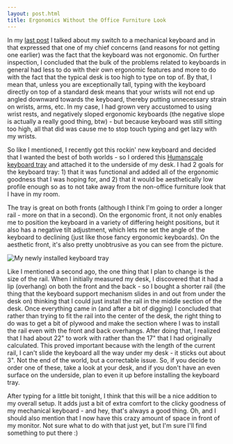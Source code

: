 ```yaml
---
layout: post.html
title: Ergonomics Without the Office Furniture Look
---
```


In my [last post](http://blog.howarddierking.com/2014/05/15/my-new-old-keyboard.html) I talked about my switch to a mechanical keyboard and in that expressed that one of my chief concerns (and reasons for not getting one earlier) was the fact that the keyboard was not ergonomic. On further inspection, I concluded that the bulk of the problems related to keyboards in general had less to do with their own ergonomic features and more to do with the fact that the typical desk is too high to type on top of. By that, I mean that, unless you are exceptionally tall, typing with the keyboard directly on top of a standard desk means that your wrists will not end up angled downward towards the keyboard, thereby putting unnecessary strain on wrists, arms, etc. In my case, I had grown very accustomed to using wrist rests, and negatively sloped ergonomic keyboards (the negative slope is actually a really good thing, btw) - but because keyboard was still sitting too high, all that did was cause me to stop touch typing and get lazy with my wrists.

So like I mentioned, I recently got this rockin' new keyboard and decided that I wanted the best of both worlds - so I ordered this [Humanscale keyboard tray](http://www.thehumansolution.com/hubuyoownket.html) and attached it to the underside of my desk. I had 2 goals for the keyboard tray: 1) that it was functional and added all of the ergonomic goodness that I was hoping for, and 2) that it would be aesthetically low profile enough so as to not take away from the non-office furniture look that I have in my room. 

The tray is great on both fronts (although I think I'm going to order a longer rail - more on that in a second). On the ergonomic front, it not only enables me to position the keyboard in a variety of differing height positions, but it also has a negative tilt adjustment, which lets me set the angle of the keyboard to declining (just like those fancy ergonomic keyboards). On the aesthetic front, it's also pretty unobtrusive as you can see from the picture.

![My newly installed keyboard tray](/images/installed-keyboard-tray.jpg)

Like I mentioned a second ago, the one thing that I plan to change is the size of the rail. When I initially measured my desk, I discovered that it had a lip (overhang) on both the front and the back - so I bought a shorter rail (the thing that the keyboard support mechanism slides in and out from under the desk on) thinking that I could just install the rail in the middle section of the desk. Once everything came in (and after a bit of digging) I concluded that rather than trying to fit the rail into the center of the desk, the right thing to do was to get a bit of plywood and make the section where I was to install the rail even with the front and back overhangs. After doing that, I realized that I had about 22" to work with rather than the 17" that I had originally calculated. This proved important because with the length of the current rail, I can't slide the keyboard all the way under my desk - it sticks out about 3". Not the end of the world, but a correctable issue. So, if you decide to order one of these, take a look at your desk, and if you don't have an even surface on the underside, plan to even it up before installing the keyboard tray.

After typing for a little bit tonight, I think that this will be a nice addition to my overall setup. It adds just a bit of extra comfort to the clicky goodness of my mechanical keyboard - and hey, that's always a good thing. Oh, and I should also mention that I now have this crazy amount of space in front of my monitor. Not sure what to do with that just yet, but I'm sure I'll find something to put there :)
